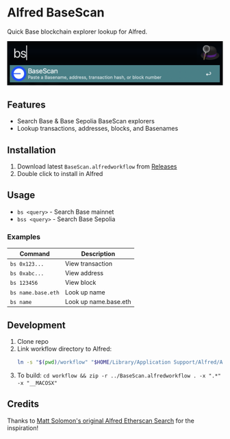 # Alfred BaseScan

Quick Base blockchain explorer lookup for Alfred.

![Preview](./preview.png)

## Features

- Search Base & Base Sepolia BaseScan explorers
- Lookup transactions, addresses, blocks, and Basenames

## Installation

1. Download latest `BaseScan.alfredworkflow` from [Releases](../../releases)
2. Double click to install in Alfred

## Usage

- `bs <query>` - Search Base mainnet
- `bss <query>` - Search Base Sepolia

### Examples

| Command            | Description           |
| ------------------ | --------------------- |
| `bs 0x123...`      | View transaction      |
| `bs 0xabc...`      | View address          |
| `bs 123456`        | View block            |
| `bs name.base.eth` | Look up name          |
| `bs name`          | Look up name.base.eth |

## Development

1. Clone repo
2. Link workflow directory to Alfred:
   ```bash
   ln -s "$(pwd)/workflow" "$HOME/Library/Application Support/Alfred/Alfred.alfredpreferences/workflows/basescan"
   ```
3. To build: `cd workflow && zip -r ../BaseScan.alfredworkflow . -x ".*" -x "__MACOSX"`

## Credits

Thanks to [Matt Solomon's original Alfred Etherscan Search](https://github.com/mds1/alfred-etherscan-search) for the inspiration!

